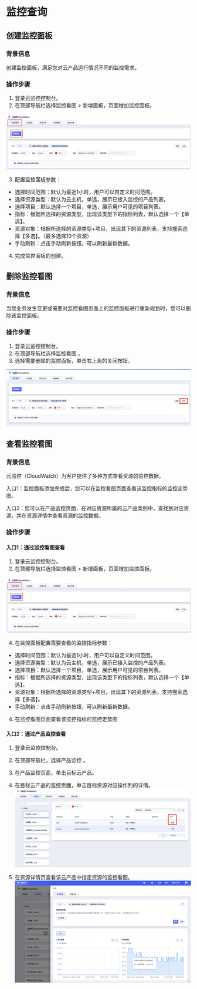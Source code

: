 # 监控查询
## 创建监控面板

### 背景信息
创建监控面板，满足您对云产品运行情况不同的监控需求。

### 操作步骤
1. 登录云监控控制台。
2. 在顶部导航栏选择监控看图 > 新增面板，页面增加监控面板。

![Image text](images/1.jpg.png)

3. 配置监控面板参数：
- 选择时间范围：默认为最近1小时，用户可以自定义时间范围。
- 选择资源类型：默认为云主机，单选，展示已接入监控的产品列表。
- 选择项目：默认选择一个项目，单选，展示用户可见的项目列表。
- 指标：根据所选择的资源类型，出现该类型下的指标列表，默认选择一个【单选】。
- 资源对象：根据所选择的资源类型+项目，出现其下的资源列表，支持搜索选择【多选】。（最多选择10个资源）
- 手动刷新：点击手动刷新按钮，可以刷新最新数据。
4. 完成监控面板的创建。

  
## 删除监控看图

### 背景信息
当您业务发生变更或需要对监控看图页面上的监控面板进行重新规划时，您可以删除该监控面板。

### 操作步骤
1. 登录云监控控制台。
2. 在顶部导航栏选择监控看图 。
3. 选择需要删除的监控面板，单击右上角的关闭按钮。
   
![Image text](images/5.png)

## 查看监控看图
### 背景信息
云监控（CloudWatch）为客户提供了多种方式查看资源的监控数据。

入口1：监控面板添加完成后，您可以在监控看图页面查看该监控指标的监控走势图。

入口2：您可以在产品监控页面，在对应资源所属的云产品类别中，查找到对应资源，并在资源详情中查看资源的监控数据。

### 操作步骤
#### 入口1：通过监控看图查看
1. 登录云监控控制台。
2. 在顶部导航栏选择监控看图 > 新增面板，页面增加监控面板。

![Image text](images/2.jpg.png)

4. 在监控面板配置需要查看的监控指标参数：
- 选择时间范围：默认为最近1小时，用户可以自定义时间范围。
- 选择资源类型：默认为云主机，单选，展示已接入监控的产品列表。
- 选择项目：默认选择一个项目，单选，展示用户可见的项目列表。
- 指标：根据所选择的资源类型，出现该类型下的指标列表，默认选择一个【单选】。
- 资源对象：根据所选择的资源类型+项目，出现其下的资源列表，支持搜索选择【多选】。
- 手动刷新：点击手动刷新按钮，可以刷新最新数据。
4. 在监控看图页面查看该监控指标的监控走势图

#### 入口2：通过产品监控查看
1. 登录云监控控制台。
2. 在顶部导航栏，选择产品监控 。
3. 在产品监控页面，单击目标云产品。
4. 在目标云产品的监控页面，单击目标资源对应操作列的详情。
![Image text](images/3.jpg.png)

6. 在资源详情页查看该云产品中指定资源的监控看图。
![Image text](images/4.png)
